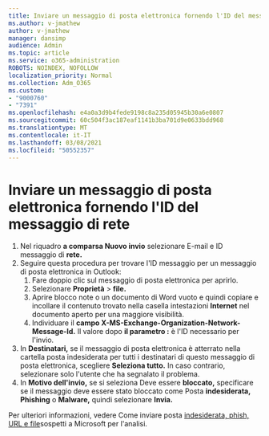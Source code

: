 ```yaml
---
title: Inviare un messaggio di posta elettronica fornendo l'ID del messaggio di rete
ms.author: v-jmathew
author: v-jmathew
manager: dansimp
audience: Admin
ms.topic: article
ms.service: o365-administration
ROBOTS: NOINDEX, NOFOLLOW
localization_priority: Normal
ms.collection: Adm_O365
ms.custom:
- "9000760"
- "7391"
ms.openlocfilehash: e4a0a3d9b4fede9198c8a235d05945b30a6e0807
ms.sourcegitcommit: 60c504f3ac187eaf1141b3ba701d9e0633bdd968
ms.translationtype: MT
ms.contentlocale: it-IT
ms.lasthandoff: 03/08/2021
ms.locfileid: "50552357"
---
```

# <a name="submit-an-email-message-by-providing-the-network-message-id"></a>Inviare un messaggio di posta elettronica fornendo l'ID del messaggio di rete

1. Nel riquadro **a comparsa Nuovo invio** selezionare E-mail e ID messaggio di **rete.** 
2. Seguire questa procedura per trovare l'ID messaggio per un messaggio di posta elettronica in Outlook:
    1. Fare doppio clic sul messaggio di posta elettronica per aprirlo.
    1. Selezionare **Proprietà**  >  **file.**
    1. Aprire blocco note o un documento di Word vuoto e quindi copiare e incollare il contenuto trovato nella casella intestazioni **Internet** nel documento aperto per una maggiore visibilità.
    1. Individuare il **campo X-MS-Exchange-Organization-Network-Message-Id.** Il valore dopo **il parametro :** è l'ID necessario per l'invio.
3. In **Destinatari,** se il messaggio di posta elettronica è atterrato nella cartella posta indesiderata per tutti i destinatari di questo messaggio di posta elettronica, scegliere **Seleziona tutto.** In caso contrario, selezionare solo l'utente che ha segnalato il problema.
4. In **Motivo dell'invio,** se si seleziona Deve essere **bloccato,** specificare se il messaggio deve essere stato bloccato come Posta **indesiderata,** **Phishing** o **Malware,** quindi selezionare **Invia.**

Per ulteriori informazioni, vedere Come inviare posta [indesiderata, phish, URL e file](https://go.microsoft.com/fwlink/?linkid=2101479)sospetti a Microsoft per l'analisi.
